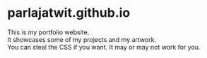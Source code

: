 # parlajatwit.github.io
This is my portfolio website.  
It showcases some of my projects and my artwork.  
You can steal the CSS if you want. It may or may not work for you.
